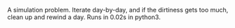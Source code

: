 A simulation problem. Iterate day-by-day, and if the dirtiness gets too much, clean up and rewind a day. Runs in 0.02s in python3.
